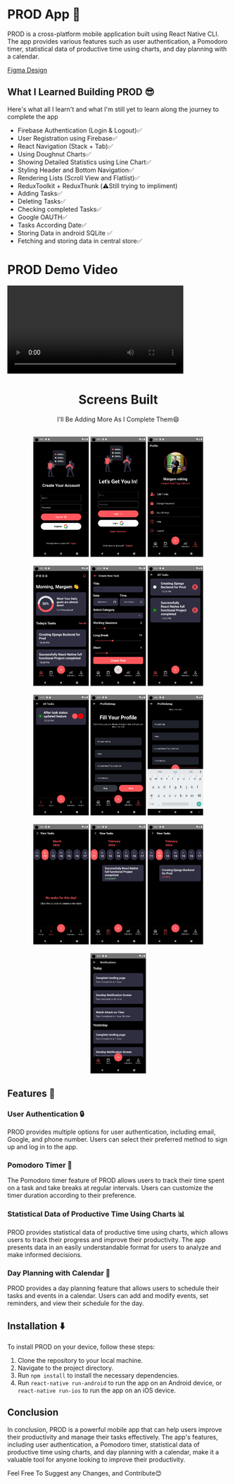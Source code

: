 # PROD App 🧠

PROD is a cross-platform mobile application built using React Native CLI. The app provides various features such as user authentication, a Pomodoro timer, statistical data of productive time using charts, and day planning with a calendar.

[Figma Design](<[Figma](https://www.figma.com/file/oZxpQoXpXa0OtuLKtlunLJ/Pomo---Pomodoro-%26-Timer-App-UI-Kit-(Community)?node-id=0%3A1&t=k3yaLaklPcdwo1eM-0)>)

## What I Learned Building PROD 😎

Here's what all I learn't and what I'm still yet to learn along the journey to complete the app

- Firebase Authentication (Login & Logout)✅
- User Registration using Firebase✅
- React Navigation (Stack + Tab)✅
- Using Doughnut Charts✅
- Showing Detailed Statistics using Line Chart✅
- Styling Header and Bottom Navigation✅
- Rendering Lists (Scroll View and Flatlist)✅
- ReduxToolkit + ReduxThunk (⚠️Still trying to impliment)
- Adding Tasks✅
- Deleting Tasks✅
- Checking completed Tasks✅
- Google OAUTH✅
- Tasks According Date✅
- Storing Data in android SQLite ✅
- Fetching and storing data in central store✅

<div>
  <h1>PROD Demo Video</h1>
  <video width="400"  >
     <source src="Prod\src\designs\ProdDemo.webm" type="video/webm" >
  </video>
</div>

<div align="center">
  <h1>Screens Built</h1>
  <p>I'll Be Adding More As I Complete Them😄</p>
  <br />
  <div>
    <img src="Prod\src\designs\register.png" width="25%">
    <img src="Prod\src\designs\login.png" width="25%">
    <img src="Prod\src\designs\profile.png" width="25%">
  </div>
   <br />
  <div>
    <img src="Prod\src\designs\Home.png" width="25%">
    <img src="Prod\src\designs\AddTask.png" width="25%">
    <img src="Prod\src\designs\AllTasks1.png" width="25%">
  </div>
   <br />
  <div>
    <img src="Prod\src\designs\AllTasks.png" width="25%">
    <img src="Prod\src\designs\profileSetup1.png" width="25%">
    <img src="Prod\src\designs\ProfileSetup.png" width="25%">
  </div>
   <br />
  <div>
    <img src="Prod\src\designs\viewTasks.png" width="25%">
    <img src="Prod\src\designs\viewTasks1.png" width="25%">
    <img src="Prod\src\designs\viewTasks2.png" width="25%">
  </div>
   <br />
  <div>
    <img src="Prod\src\designs\Notifications.png" width="25%">
  </div>
</div>

## Features 🔮

### User Authentication 🔒

PROD provides multiple options for user authentication, including email, Google, and phone number. Users can select their preferred method to sign up and log in to the app.

### Pomodoro Timer 🍅

The Pomodoro timer feature of PROD allows users to track their time spent on a task and take breaks at regular intervals. Users can customize the timer duration according to their preference.

### Statistical Data of Productive Time Using Charts 📊

PROD provides statistical data of productive time using charts, which allows users to track their progress and improve their productivity. The app presents data in an easily understandable format for users to analyze and make informed decisions.

### Day Planning with Calendar 📅

PROD provides a day planning feature that allows users to schedule their tasks and events in a calendar. Users can add and modify events, set reminders, and view their schedule for the day.

## Installation ⬇️

To install PROD on your device, follow these steps:

1. Clone the repository to your local machine.
2. Navigate to the project directory.
3. Run `npm install` to install the necessary dependencies.
4. Run `react-native run-android` to run the app on an Android device, or `react-native run-ios` to run the app on an iOS device.

## Conclusion

In conclusion, PROD is a powerful mobile app that can help users improve their productivity and manage their tasks effectively. The app's features, including user authentication, a Pomodoro timer, statistical data of productive time using charts, and day planning with a calendar, make it a valuable tool for anyone looking to improve their productivity.

Feel Free To Suggest any Changes, and Contribute😊
